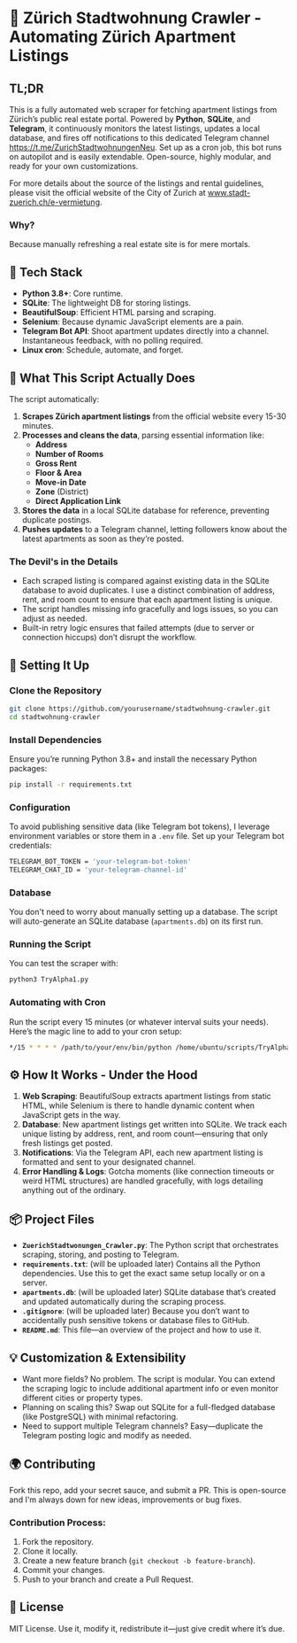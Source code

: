 # 🏢 Zürich Stadtwohnung Crawler - Automating Zürich Apartment Listings

## TL;DR
This is a fully automated web scraper for fetching apartment listings from Zürich’s public real estate portal. Powered by **Python**, **SQLite**, and **Telegram**, it continuously monitors the latest listings, updates a local database, and fires off notifications to this dedicated Telegram channel https://t.me/ZurichStadtwohnungenNeu. Set up as a cron job, this bot runs on autopilot and is easily extendable. Open-source, highly modular, and ready for your own customizations.

For more details about the source of the listings and rental guidelines, please visit the official website of the City of Zurich at www.stadt-zuerich.ch/e-vermietung.

### Why?
Because manually refreshing a real estate site is for mere mortals.

## 🔧 Tech Stack
- **Python 3.8+**: Core runtime.
- **SQLite**: The lightweight DB for storing listings.
- **BeautifulSoup**: Efficient HTML parsing and scraping.
- **Selenium**: Because dynamic JavaScript elements are a pain.
- **Telegram Bot API**: Shoot apartment updates directly into a channel. Instantaneous feedback, with no polling required.
- **Linux cron**: Schedule, automate, and forget.

## 🧠 What This Script Actually Does
The script automatically:
1. **Scrapes Zürich apartment listings** from the official website every 15-30 minutes.
2. **Processes and cleans the data**, parsing essential information like:
    - **Address**
    - **Number of Rooms**
    - **Gross Rent**
    - **Floor & Area**
    - **Move-in Date**
    - **Zone** (District)
    - **Direct Application Link**
3. **Stores the data** in a local SQLite database for reference, preventing duplicate postings.
4. **Pushes updates** to a Telegram channel, letting followers know about the latest apartments as soon as they’re posted.

### The Devil's in the Details
- Each scraped listing is compared against existing data in the SQLite database to avoid duplicates. I use a distinct combination of address, rent, and room count to ensure that each apartment listing is unique.
- The script handles missing info gracefully and logs issues, so you can adjust as needed.
- Built-in retry logic ensures that failed attempts (due to server or connection hiccups) don’t disrupt the workflow.

## 🚀 Setting It Up
### Clone the Repository
```bash
git clone https://github.com/yourusername/stadtwohnung-crawler.git
cd stadtwohnung-crawler
```

### Install Dependencies
Ensure you’re running Python 3.8+ and install the necessary Python packages:
```bash
pip install -r requirements.txt
```

### Configuration
To avoid publishing sensitive data (like Telegram bot tokens), I leverage environment variables or store them in a `.env` file. Set up your Telegram bot credentials:
```bash
TELEGRAM_BOT_TOKEN = 'your-telegram-bot-token'
TELEGRAM_CHAT_ID = 'your-telegram-channel-id'
```

### Database
You don't need to worry about manually setting up a database. The script will auto-generate an SQLite database (`apartments.db`) on its first run.

### Running the Script
You can test the scraper with:
```bash
python3 TryAlpha1.py
```

### Automating with Cron
Run the script every 15 minutes (or whatever interval suits your needs). Here’s the magic line to add to your cron setup:
```bash
*/15 * * * * /path/to/your/env/bin/python /home/ubuntu/scripts/TryAlpha1.py
```

## ⚙️ How It Works - Under the Hood
1. **Web Scraping**: BeautifulSoup extracts apartment listings from static HTML, while Selenium is there to handle dynamic content when JavaScript gets in the way.
2. **Database**: New apartment listings get written into SQLite. We track each unique listing by address, rent, and room count—ensuring that only fresh listings get posted.
3. **Notifications**: Via the Telegram API, each new apartment listing is formatted and sent to your designated channel.
4. **Error Handling & Logs**: Gotcha moments (like connection timeouts or weird HTML structures) are handled gracefully, with logs detailing anything out of the ordinary.

## 📦 Project Files
- **`ZuerichStadtwonungen_Crawler.py`**: The Python script that orchestrates scraping, storing, and posting to Telegram.
- **`requirements.txt`**: (will be uploaded later) Contains all the Python dependencies. Use this to get the exact same setup locally or on a server.
- **`apartments.db`**: (will be uploaded later) SQLite database that’s created and updated automatically during the scraping process.
- **`.gitignore`**: (will be uploaded later) Because you don’t want to accidentally push sensitive tokens or database files to GitHub.
- **`README.md`**: This file—an overview of the project and how to use it.

## 💡 Customization & Extensibility
- Want more fields? No problem. The script is modular. You can extend the scraping logic to include additional apartment info or even monitor different cities or property types.
- Planning on scaling this? Swap out SQLite for a full-fledged database (like PostgreSQL) with minimal refactoring.
- Need to support multiple Telegram channels? Easy—duplicate the Telegram posting logic and modify as needed.

## 🌍 Contributing
Fork this repo, add your secret sauce, and submit a PR. This is open-source and I'm always down for new ideas, improvements or bug fixes.

### Contribution Process:
1. Fork the repository.
2. Clone it locally.
3. Create a new feature branch (`git checkout -b feature-branch`).
4. Commit your changes.
5. Push to your branch and create a Pull Request.

## 📝 License
MIT License. Use it, modify it, redistribute it—just give credit where it’s due.

